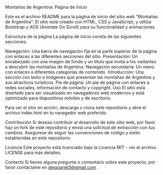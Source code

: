 Montañas de Argentina: Página de Inicio

Este es el archivo README para la página de inicio del sitio web "Montañas de Argentina". El sitio está creado con HTML, CSS y JavaScript, y utiliza Bootstrap y AOS (Animate On Scroll) para su funcionalidad y animaciones.

Estructura de la página La página de inicio consta de las siguientes secciones:

Navegación: Una barra de navegación fija en la parte superior de la página con enlaces a las diferentes secciones del sitio. Presentación: Un encabezado con una imagen de fondo y un título que invita a los visitantes a descubrir las montañas de Argentina. Navegación secundaria: Un menú con enlaces a diferentes categorías de contenido. Introducción: Una sección con texto e imágenes que presentan las montañas de Argentina y sus atractivos turísticos. Pie de página: Un pie de página con enlaces a redes sociales, información de contacto y copyright. Uso El sitio está diseñado para ser visualizado en navegadores web modernos y está optimizado para dispositivos móviles y de escritorio.

Para ver el sitio en acción, descarga o clona este repositorio y abre el archivo index.html en tu navegador web preferido.

Contribución Si deseas contribuir al desarrollo de este sitio web, por favor haz un fork de este repositorio y envía una solicitud de extracción con tus cambios. Asegúrese de seguir las convenciones de código y estilo establecidas en este repositorio.

Licencia Este proyecto está licenciado bajo la Licencia MIT - ver el archivo LICENSE para más detalles.

Contacto Si tienes alguna pregunta o comentario sobre este proyecto, por favor contáctame en diegoariel3@gmail.com .